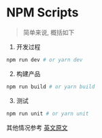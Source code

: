 # NPM Scripts

> 简单来说, 概括如下

1. 开发过程

```bash
npm run dev # or yarn dev
```

2. 构建产品

```bash
npm run build # or yarn build
```

3. 测试

```bash
npm run unit # or yarn unit
```

其他情况参考 [英文原文](https://simulatedgreg.gitbooks.io/electron-vue/content/en/npm_scripts.html)